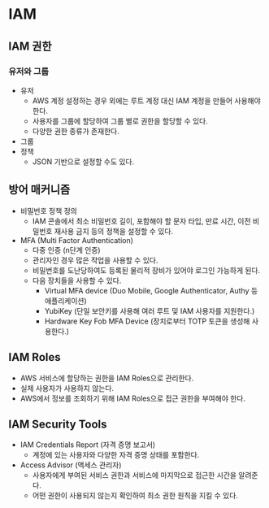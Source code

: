 # IAM

## IAM 권한

### 유저와 그룹

* 유저
  * AWS 계정 설정하는 경우 외에는 루트 계정 대신 IAM 계정을 만들어 사용해야 한다.
  * 사용자를 그룹에 할당하여 그룹 별로 권한을 할당할 수 있다.
  * 다양한 권한 종류가 존재한다.
* 그룹
* 정책
  * JSON 기반으로 설정할 수도 있다.

## 방어 매커니즘

* 비밀번호 정책 정의
  * IAM 콘솔에서 최소 비밀번호 길이, 포함해야 할 문자 타입, 만료 시간, 이전 비밀번호 재사용 금지 등의 정책을 설정할 수 있다.
* MFA (Multi Factor Authentication)
  * 다중 인증 (n단계 인증)
  * 관리자인 경우 많은 작업을 사용할 수 있다.
  * 비밀번호를 도난당하여도 등록된 물리적 장비가 있어야 로그인 가능하게 된다.
  * 다음 장치들을 사용할 수 있다.
    * Virtual MFA device (Duo Mobile, Google Authenticator, Authy 등 애플리케이션)
    * YubiKey (단일 보안키를 사용해 여러 루트 및 IAM 사용자를 지원한다.)
    * Hardware Key Fob MFA Device (장치로부터 TOTP 토큰을 생성해 사용한다.)

## IAM Roles

* AWS 서비스에 할당하는 권한을 IAM Roles으로 관리한다.
* 실제 사용자가 사용하지 않는다.
* AWS에서 정보를 조회하기 위해 IAM Roles으로 접근 권한을 부여해야 한다.

## IAM Security Tools

* IAM Credentials Report (자격 증명 보고서)
  * 계정에 있는 사용자와 다양한 자격 증명 상태를 포함한다.
* Access Advisor (액세스 관리자)
  * 사용자에게 부여된 서비스 권한과 서비스에 마지막으로 접근한 시간을 알려준다.
  * 어떤 권한이 사용되지 않는지 확인하여 최소 권한 원칙을 지킬 수 있다.

